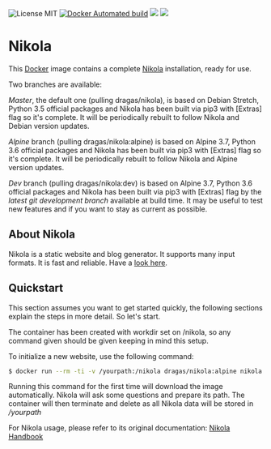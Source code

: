 ![License MIT](https://img.shields.io/badge/license-MIT-blue.svg) [![Docker Automated build](https://img.shields.io/docker/automated/dragas/nikola.svg)](https://hub.docker.com/r/dragas/nikola) [![](https://img.shields.io/docker/stars/dragas/nikola.svg)](https://hub.docker.com/r/dragas/nikola) [![](https://img.shields.io/docker/pulls/dragas/nikola.svg)](https://hub.docker.com/r/dragas/nikola)

# Nikola

This [Docker](https://www.docker.com) image contains a complete [Nikola](https://getnikola.com/) installation, ready for use. 

Two branches are available:

*Master*, the default one (pulling dragas/nikola), is based on Debian Stretch, Python 3.5 official packages and Nikola has been built via pip3 with [Extras] flag so it's complete. It will be periodically rebuilt to follow Nikola and Debian version updates.

*Alpine* branch (pulling dragas/nikola:alpine) is based on Alpine 3.7, Python 3.6 official packages and Nikola has been built via pip3 with [Extras] flag so it's complete. It will be periodically rebuilt to follow Nikola and Alpine version updates.

*Dev* branch (pulling dragas/nikola:dev) is based on Alpine 3.7, Python 3.6 official packages and Nikola has been built via pip3 with [Extras] flag by the *latest git development branch* available at build time. It may be useful to test new features and if you want to stay as current as possible.

## About Nikola

Nikola is a static website and blog generator. It supports many input formats. It is fast and reliable. Have a [look here](https://getnikola.com/).

## Quickstart

This section assumes you want to get started quickly, the following sections explain the
steps in more detail. So let's start.

The container has been created with workdir set on /nikola, so any command given should be given keeping in mind this setup.

To initialize a new website, use the following command:

```bash
$ docker run --rm -ti -v /yourpath:/nikola dragas/nikola:alpine nikola init
```

Running this command for the first time will download the image automatically. Nikola will ask some questions and prepare its path. The container will then terminate and delete as all Nikola data will be stored in */yourpath*

For Nikola usage, please refer to its original documentation: [Nikola Handbook](https://getnikola.com/handbook.html)
